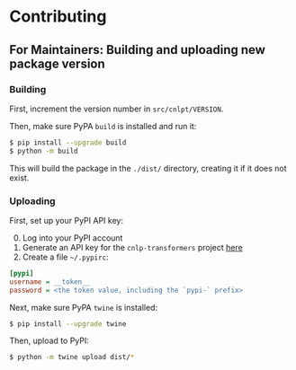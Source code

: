 # Contributing

## For Maintainers: Building and uploading new package version

### Building

First, increment the version number in `src/cnlpt/VERSION`.

Then, make sure PyPA `build` is installed and run it:

```sh
$ pip install --upgrade build
$ python -m build
```

This will build the package in the `./dist/` directory, creating it if it does not exist.

### Uploading

First, set up your PyPI API key:

0. Log into your PyPI account
0. Generate an API key for the `cnlp-transformers` project [here](https://pypi.org/manage/account/#api-tokens)
0. Create a file `~/.pypirc`:
```cfg
[pypi]
username = __token__
password = <the token value, including the `pypi-` prefix>
```

Next, make sure PyPA `twine` is installed:

```sh
$ pip install --upgrade twine
```

Then, upload to PyPI:

```sh
$ python -m twine upload dist/*
```
